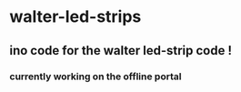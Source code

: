 # walter-led-strips

## ino code for the walter led-strip code !

### currently working on the offline portal

